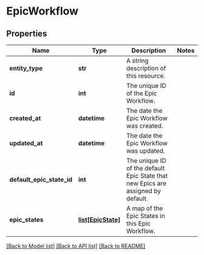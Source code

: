 # EpicWorkflow

## Properties
Name | Type | Description | Notes
------------ | ------------- | ------------- | -------------
**entity_type** | **str** | A string description of this resource. | 
**id** | **int** | The unique ID of the Epic Workflow. | 
**created_at** | **datetime** | The date the Epic Workflow was created. | 
**updated_at** | **datetime** | The date the Epic Workflow was updated. | 
**default_epic_state_id** | **int** | The unique ID of the default Epic State that new Epics are assigned by default. | 
**epic_states** | [**list[EpicState]**](EpicState.md) | A map of the Epic States in this Epic Workflow. | 

[[Back to Model list]](../README.md#documentation-for-models) [[Back to API list]](../README.md#documentation-for-api-endpoints) [[Back to README]](../README.md)

